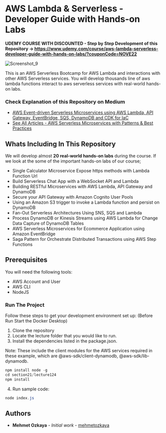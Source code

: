# AWS Lambda & Serverless - Developer Guide with Hands-on Labs

**UDEMY COURSE WITH DISCOUNTED - Step by Step Development of this Repository -> https://www.udemy.com/course/aws-lambda-serverless-developer-guide-with-hands-on-labs/?couponCode=NOVE22**

![Screenshot_9](https://user-images.githubusercontent.com/1147445/185224326-5c554a5b-9aee-4954-9f7e-d5f177b4a3ce.png)

This is an AWS Serverless Bootcamp for AWS Lambda and interactions with other AWS Serverless services. You will develop thousands line of aws lambda functions interact to aws serverless services with real-world hands-on labs.

### Check Explanation of this Repository on Medium
* [AWS Event-driven Serverless Microservices using AWS Lambda, API Gateway, EventBridge, SQS, DynamoDB and CDK for IaC](https://mehmetozkaya.medium.com/aws-event-driven-serverless-microservices-using-aws-lambda-api-gateway-eventbridge-sqs-dynamodb-a7f46220b738)
* [See All Articles - AWS Serverless Microservices with Patterns & Best Practices](https://medium.com/aws-serverless-microservices-with-patterns-best)

## Whats Including In This Repository
We will develop almost **20 real-world hands-on labs** during the course. If we look at the some of the important hands-on labs of our course;

* Single Calculator Microservice Expose https methods with Lambda Function Url
* Build Serverless Chat App with a WebSocket API and Lambda
* Building RESTful Microservices with AWS Lambda, API Gateway and DynamoDB
* Secure your API Gateway with Amazon Cognito User Pools
* Using an Amazon S3 trigger to invoke a Lambda function and persist on DynamoDB
* Fan-Out Serverless Architectures Using SNS, SQS and Lambda
* Process DynamoDB or Kinesis Streams using AWS Lambda for Change Data Capture of DynamoDB Tables
* AWS Serverless Microservices for Ecommerce Application using Amazon EventBridge
* Saga Pattern for Orchestrate Distributed Transactions using AWS Step Functions

## Prerequisites
You will need the following tools:

* AWS Account and User
* AWS CLI
* NodeJS

### Run The Project
Follow these steps to get your development environment set up: (Before Run Start the Docker Desktop)
1. Clone the repository
2. Locate the lecture folder that you would like to run.
3. Install the dependencies listed in the package.json.

Note: These include the client modules for the AWS services required in these example, which are @aws-sdk/client-dynamodb, @aws-sdk/lib-dynamodb.

```csharp
npm install node -g
cd section21/lecture124
npm install
```

4. Run sample code:

```csharp
node index.js
```

## Authors

* **Mehmet Ozkaya** - *Initial work* - [mehmetozkaya](https://github.com/mehmetozkaya)



